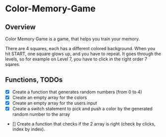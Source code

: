 # Color-Memory-Game
## Overview

Color Memory Game is a game, that helps you train your memory. 

There are 4 squares, each has a different colored background. When you hit START, one square glows up, and you have to repeat. It goes through the levels, so for example on Level 7, you have to click in the right order 7 sqares.

## Functions, TODOs
- [x] Create a function that generates random numbers (from 0 to 4)
- [x] Create an empty array for the colors
- [x] Create an empty array for the users input
- [x] Create a switch statement to pick and push a color by the generated random number to the array
- [] Create a function that checks if the 2 array is right (check by clicks, index by index).